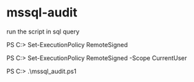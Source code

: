 # mssql-audit

run the script in sql query 

PS C:> Set-ExecutionPolicy RemoteSigned

PS C:> Set-ExecutionPolicy RemoteSigned -Scope CurrentUser

PS C:> .\mssql_audit.ps1

